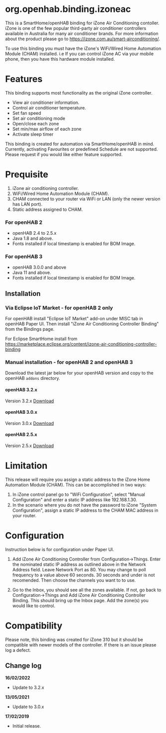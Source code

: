 # org.openhab.binding.izoneac

This is a SmartHome/openHAB binding for iZone Air Conditioning contoller.  iZone is one of the few popular third-party air conditioner controllers available in Australia for many air conditioner brands.  For more information about the product please go to https://izone.com.au/smart-airconditioning/.

To use this binding you must have the iZone's WiFi/Wired Home Automation Module (CHAM) installed.  i.e If you can control iZone AC via your mobile phone, then you have this hardware module installed.

# Features

This binding supports most functionality as the original iZone controller.

- View air conditioner information.
- Control air conditioner temperature.
- Set fan speed
- Set air conditioning mode
- Open/close each zone
- Set min/max airflow of each zone
- Activate sleep timer

This binding is created for automation via SmartHome/openHAB in mind.  Currently, activating Favourites or predefined Schedule are not supported.  Please request if you would like either feature supported.

# Prequisite

1. iZone air conditioning controller.
2. WiFi/Wired Home Automation Module (CHAM).
3. CHAM connected to your router via WiFi or LAN (only the newer version has LAN port).
4. Static address assigned to CHAM.

### For openHAB 2
- openHAB 2.4 to 2.5.x
- Java 1.8 and above.
- Fonts installed if local timestamp is enabled for BOM Image.

### For openHAB 3
- openHAB 3.0.0 and above
- Java 11 and above.
- Fonts installed if local timestamp is enabled for BOM Image.

## Installation

### Via Eclipse IoT Market - for openHAB 2 only
For openHAB install "Eclipse IoT Market" add-on under MISC tab in openHAB Paper UI. Then install "iZone Air Conditioning Controller Binding" from the Bindings page.

For Eclipse SmartHome install from https://marketplace.eclipse.org/content/izone-air-conditioning-controller-binding

### Manual installation - for openHAB 2 and openHAB 3
Download the latest jar below for your openHAB version and copy to the openHAB `addons` directory.

#### openHAB 3.2.x
Version 3.2.x [Download](https://github.com/tomitan100/org.openhab.binding.izoneac/raw/3.2.x/dist/org.openhab.binding.izoneac-3.2.1-SNAPSHOT.jar)
  
#### openHAB 3.0.x
Version 3.0.x [Download](https://github.com/tomitan100/org.openhab.binding.izoneac/raw/3.0.x/dist/org.openhab.binding.izoneac-3.0.3-SNAPSHOT.jar)

#### openHAB 2.5.x
Version 2.5.x [Download](https://github.com/tomitan100/org.openhab.binding.izoneac/raw/master/target/org.openhab.binding.izoneac-2.5.0-SNAPSHOT.jar)

# Limitation

This release will require you assign a static address to the iZone Home Automation Module (CHAM).  This can be accomplished in two ways:

1. In iZone control panel go to "WiFi Configuration", select "Manual Configuration" and enter a static IP address like 192.168.1.30.
2. In the scenario where you do not have the password to iZone "System Configuration", assign a static IP address to the CHAM MAC address in your router.

# Configuration

Instruction below is for configuration under Paper UI.

1. Add iZone Air Conditioning Controller from Configuration->Things.  Enter the nominated static IP address as outlined above in the Network Address field.  Leave Network Port as 80.  You may change to poll frequency to a value above 60 seconds.  30 seconds and under is not recomended.  Then choose the channels you want to to use.

2. Go to the Inbox, you should see all the zones available.  If not, go back to Configuration->Things and Add iZone Air Conditioning Controller Binding.  This should bring up the Inbox page.  Add the zone(s) you would like to control.

# Compatibility

Please note, this binding was created for iZone 310 but it should be compatible with newer models of the controller.  If there is an issue please log a defect.

## Change log
__16/02/2022__
- Update to 3.2.x 

__13/05/2021__
- Update to 3.0.x 

__17/02/2019__
- Initial release.
